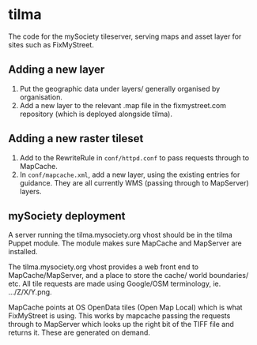 tilma
=====

The code for the mySociety tileserver, serving maps and asset layer for sites
such as FixMyStreet.

Adding a new layer
------------------

1. Put the geographic data under layers/ generally organised by organisation.
1. Add a new layer to the relevant .map file in the fixmystreet.com repository
(which is deployed alongside tilma).

Adding a new raster tileset
---------------------------

1. Add to the RewriteRule in `conf/httpd.conf` to pass requests through to
MapCache.
1. In `conf/mapcache.xml`, add a new layer, using the existing entries for
guidance. They are all currently WMS (passing through to MapServer) layers.

## mySociety deployment

A server running the tilma.mysociety.org vhost should be in the tilma Puppet
module. The module makes sure MapCache and MapServer are installed.

The tilma.mysociety.org vhost provides a web front end to MapCache/MapServer,
and a place to store the cache/ world boundaries/ etc. All tile requests are
made using Google/OSM terminology, ie. .../Z/X/Y.png.

MapCache points at OS OpenData tiles (Open Map Local) which is what FixMyStreet
is using. This works by mapcache passing the requests through to MapServer
which looks up the right bit of the TIFF file and returns it. These are
generated on demand.
